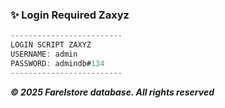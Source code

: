 ### ✨ Login Required Zaxyz
```csharp
-------------------------
LOGIN SCRIPT ZAXYZ
USERNAME: admin
PASSWORD: admindb#134
-------------------------
```
***© 2025 Farelstore database. All rights reserved***
